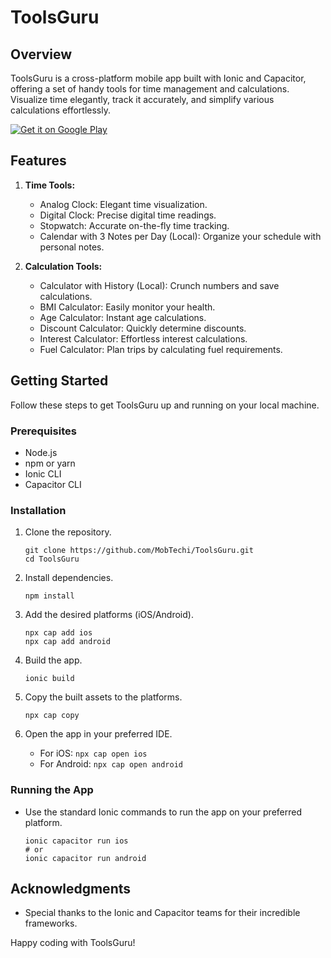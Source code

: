 # ToolsGuru

## Overview
ToolsGuru is a cross-platform mobile app built with Ionic and Capacitor, offering a set of handy tools for time management and calculations. Visualize time elegantly, track it accurately, and simplify various calculations effortlessly.

<a href='https://play.google.com/store/apps/details?id=com.mobtechi.toolsguru&pcampaignid=web_share&pcampaignid=pcampaignidMKT-Other-global-all-co-prtnr-py-PartBadge-Mar2515-1'><img alt='Get it on Google Play' src='https://play.google.com/intl/en_us/badges/static/images/badges/en_badge_web_generic.png'/></a>

## Features
1. **Time Tools:**
   - Analog Clock: Elegant time visualization.
   - Digital Clock: Precise digital time readings.
   - Stopwatch: Accurate on-the-fly time tracking.
   - Calendar with 3 Notes per Day (Local): Organize your schedule with personal notes.

2. **Calculation Tools:**
   - Calculator with History (Local): Crunch numbers and save calculations.
   - BMI Calculator: Easily monitor your health.
   - Age Calculator: Instant age calculations.
   - Discount Calculator: Quickly determine discounts.
   - Interest Calculator: Effortless interest calculations.
   - Fuel Calculator: Plan trips by calculating fuel requirements.

## Getting Started
Follow these steps to get ToolsGuru up and running on your local machine.

### Prerequisites
- Node.js
- npm or yarn
- Ionic CLI
- Capacitor CLI

### Installation
1. Clone the repository.
   ```
   git clone https://github.com/MobTechi/ToolsGuru.git
   cd ToolsGuru
   ```

2. Install dependencies.
   ```
   npm install
   ```

3. Add the desired platforms (iOS/Android).
   ```
   npx cap add ios
   npx cap add android
   ```

4. Build the app.
   ```
   ionic build
   ```

5. Copy the built assets to the platforms.
   ```
   npx cap copy
   ```

6. Open the app in your preferred IDE.
   - For iOS: `npx cap open ios`
   - For Android: `npx cap open android`

### Running the App
- Use the standard Ionic commands to run the app on your preferred platform.
  ```
  ionic capacitor run ios
  # or
  ionic capacitor run android
  ```

## Acknowledgments
- Special thanks to the Ionic and Capacitor teams for their incredible frameworks.

Happy coding with ToolsGuru!
